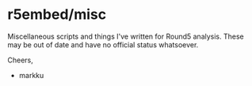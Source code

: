 # r5embed/misc

Miscellaneous scripts and things I've written for Round5 analysis. These may be out of date and have no official status whatsoever.

Cheers, 
- markku
